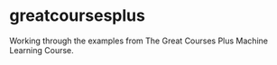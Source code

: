 # greatcoursesplus
Working through the examples from The Great Courses Plus Machine Learning Course.
